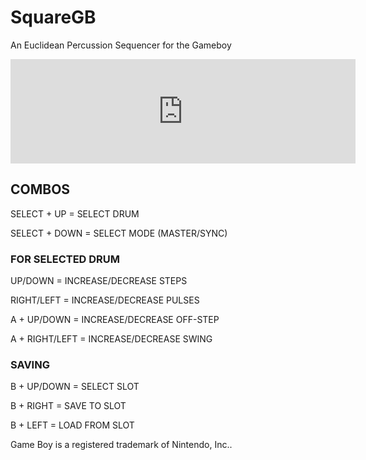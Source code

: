 # SquareGB
An Euclidean Percussion Sequencer for the Gameboy 

<iframe frameborder="0" src="https://itch.io/embed/1908933?linkback=true" width="552" height="167"><a href="https://soleil-alpin.itch.io/square">Square by soleil-alpin</a></iframe>

## COMBOS
SELECT + UP     =     SELECT DRUM

SELECT + DOWN   =     SELECT MODE (MASTER/SYNC)

### FOR SELECTED DRUM
UP/DOWN         =     INCREASE/DECREASE STEPS 

RIGHT/LEFT      =     INCREASE/DECREASE PULSES 

A + UP/DOWN     =     INCREASE/DECREASE OFF-STEP 

A + RIGHT/LEFT  =     INCREASE/DECREASE SWING 

### SAVING
B + UP/DOWN     =     SELECT SLOT

B + RIGHT       =     SAVE TO SLOT

B + LEFT        =     LOAD FROM SLOT



Game Boy is a registered trademark of Nintendo, Inc..
